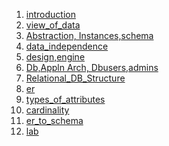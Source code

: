 

1) [introduction](introduction.pdf)
2) [view_of_data](view_of_data.pdf)
3) [Abstraction, Instances,schema](Abstraction,%20Instances,schema.pdf)
4) [data_independence](data_independence.pdf)
5) [design,engine](design,engine.pdf)
6) [Db,Appln Arch, Dbusers,admins](Db,Appln%20Arch,%20Dbusers,admins.pdf)
7) [Relational_DB_Structure](Relational_DB_Structure.pdf)
8) [er](er.pdf)
9) [types_of_attributes](types_of_attributes.pdf)
10) [cardinality](constraints.pdf)
11) [er_to_schema](er_to_schema.pdf)
12) [lab](lab.pdf)
